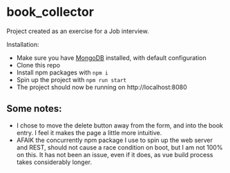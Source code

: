 # book_collector

Project created as an exercise for a Job interview.

Installation:  
* Make sure you have [MongoDB](https://www.mongodb.com/) installed, with default configuration
* Clone this repo
* Install npm packages with `npm i`
* Spin up the project with `npm run start`
* The project should now be running on http://localhost:8080

## Some notes:
* I chose to move the delete button away from the form, and into the book entry. I feel it makes the page a little more intuitive.
* AFAIK the concurrently npm package I use to spin up the web server and REST, should not cause a race condition on boot, but I am not 100% on this. It has not been an issue, even if it does, as vue build process takes considerably longer.